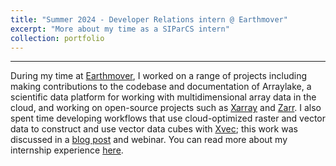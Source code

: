 ```yaml
---
title: "Summer 2024 - Developer Relations intern @ Earthmover"
excerpt: "More about my time as a SIParCS intern"
collection: portfolio
---
```

------
During my time at [Earthmover](https://earthmover.io/), I worked on a range of projects including making contributions to the codebase and documentation of Arraylake, a scientific data platform for working with multidimensional array data in the cloud, and working on open-source projects such as [Xarray](https://xarray.dev/) and [Zarr](https://zarr.readthedocs.io/en/stable/). I also spent time developing workflows that use cloud-optimized raster and vector data to construct and use vector data cubes with [Xvec](https://xvec.readthedocs.io/en/stable/); this work was discussed in a [blog post](https://earthmover.io/blog/vector-datacube-pt1) and webinar. You can read more about my internship experience [here](https://www.linkedin.com/pulse/reflections-my-summer-internship-earthmover-emma-marshall-x66jc).
